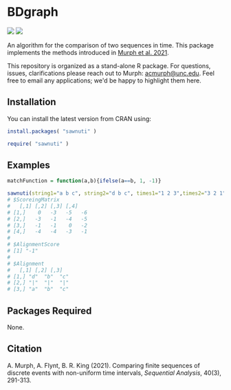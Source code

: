 # **BDgraph** 
  
![](https://www.r-pkg.org/badges/version/sawnuti) ![](https://www.r-pkg.org/badges/last-release/sawnuti)

An algorithm for the comparison of two sequences in time.  This package implements the methods introduced in [Murph et al. 2021](https://www.tandfonline.com/doi/full/10.1080/07474946.2021.1940491).

This repository is organized as a stand-alone R package.  For questions, issues, clarifications please reach out to Murph: <acmurph@unc.edu>.  Feel free to email any applications; we'd be happy to highlight them here.


## Installation

You can install the latest version from CRAN using:

``` r
install.packages( "sawnuti" )
```

``` r
require( "sawnuti" )
```

## Examples

```r
matchFunction = function(a,b){ifelse(a==b, 1, -1)}

sawnuti(string1="a b c", string2="d b c", times1="1 2 3",times2="3 2 1", alpha = 1, match_function = matchFunction, gap_penalty = 1)
# $ScoreingMatrix
#   [,1] [,2] [,3] [,4]
# [1,]    0   -3   -5   -6
# [2,]   -3   -1   -4   -5
# [3,]   -1   -1    0   -2
# [4,]   -4   -4   -3   -1
#
# $AlignmentScore
# [1] "-1"
#
# $Alignment
#   [,1] [,2] [,3]
# [1,] "d"  "b"  "c"
# [2,] "|"  "|"  "|"
# [3,] "a"  "b"  "c"
```

## Packages Required

None.

## Citation

A. Murph, A. Flynt, B. R. King (2021). Comparing finite sequences of discrete events with non-uniform time intervals, <em>Sequential Analysis</em>, 40(3), 291-313.
